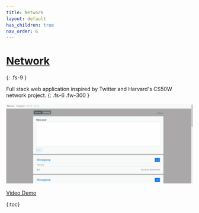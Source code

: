 ```yaml
---
title: Network
layout: default
has_children: true
nav_order: 6
---
```


# <a href="https://github.com/bloopgoop/network" target="_blank">Network</a>
{: .fs-9 }

Full stack web application inspired by Twitter and Harvard's CS50W network project.
{: .fs-6 .fw-300 }

![Demo](../assets/gifs/networkAnimated.gif)

<a href="https://www.youtube.com/watch?v=nZ8m0qvMUxQ" target="_blank">Video Demo</a>

{:toc}
